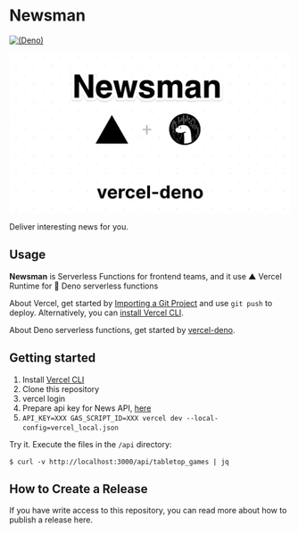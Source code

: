 # Newsman
[![(Deno)](https://img.shields.io/badge/deno-^1.4.0-green.svg?style=flat-square&logo=deno)](https://deno.land)

[<img src="./newsman-on-vercel-deno.png">](https://github.com/yoshixmk/newsman)

Deliver interesting news for you.

## Usage

**Newsman** is Serverless Functions for frontend teams, and it use ▲ Vercel Runtime for 🦕 Deno serverless functions

About Vercel, get started by [Importing a Git Project](https://vercel.com/import) and use `git push` to deploy. Alternatively, you can [install Vercel CLI](https://vercel.com/download).

About Deno serverless functions, get started by [vercel-deno](https://github.com/TooTallNate/vercel-deno).

## Getting started

1. Install [Vercel CLI](https://vercel.com/download)
2. Clone this repository
3. vercel login
4. Prepare api key for News API, [here](https://newsapi.org/)
5. `API_KEY=XXX GAS_SCRIPT_ID=XXX vercel dev --local-config=vercel_local.json`

Try it. Execute the files in the `/api` directory:
```shell
$ curl -v http://localhost:3000/api/tabletop_games | jq
```

## How to Create a Release
If you have write access to this repository, you can read more about how to publish a release here.
